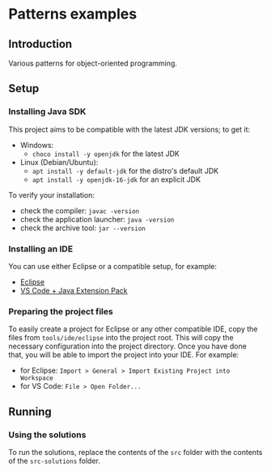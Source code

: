 # Patterns examples

## Introduction

Various patterns for object-oriented programming.


## Setup

### Installing Java SDK

This project aims to be compatible with the latest JDK versions; to get it:

-   Windows:
    -   `choco install -y openjdk` for the latest JDK
-   Linux (Debian/Ubuntu):
    -   `apt install -y default-jdk` for the distro's default JDK
    -   `apt install -y openjdk-16-jdk` for an explicit JDK

To verify your installation:

-   check the compiler: `javac -version`
-   check the application launcher: `java -version`
-   check the archive tool: `jar --version`


### Installing an IDE

You can use either Eclipse or a compatible setup, for example:

-   [Eclipse](https://www.eclipse.org/downloads/packages/)
-   [VS Code + Java Extension Pack](https://code.visualstudio.com/docs/languages/java)


### Preparing the project files

To easily create a project for Eclipse or any other compatible IDE, copy the files from
`tools/ide/eclipse` into the project root. This will copy the necessary configuration
into the project directory. Once you have done that, you will be able to import the project
into your IDE. For example:

-   for Eclipse: `Import > General > Import Existing Project into Workspace`
-   for VS Code: `File > Open Folder...`


## Running

### Using the solutions

To run the solutions, replace the contents of the `src` folder with the contents of the `src-solutions` folder.
